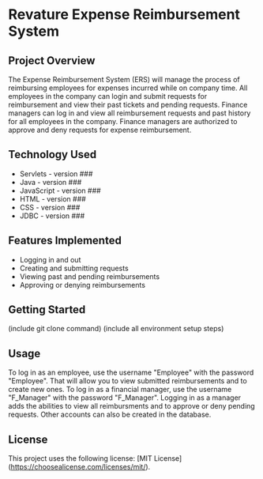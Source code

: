 # Revature Expense Reimbursement System

## Project Overview
The Expense Reimbursement System (ERS) will manage the process of reimbursing employees for expenses incurred while on company time. All employees in the company can login and submit requests for reimbursement and view their past tickets and pending requests. Finance managers can log in and view all reimbursement requests and past history for all employees in the company. Finance managers are authorized to approve and deny requests for expense reimbursement.

## Technology Used
* Servlets - version ###
* Java - version ###
* JavaScript - version ###
* HTML - version ###
* CSS - version ###
* JDBC - version ###

## Features Implemented
* Logging in and out
* Creating and submitting requests
* Viewing past and pending reimbursements
* Approving or denying reimbursements

## Getting Started
(include git clone command)
(include all environment setup steps)

## Usage
To log in as an employee, use the username "Employee" with the password "Employee". That will allow you to view submitted reimbursements and to create new ones. To log in as a financial manager, use the username "F_Manager" with the password "F_Manager". Logging in as a manager adds the abilities to view all reimbursments and to approve or deny pending requests. Other accounts can also be created in the database.

## License
This project uses the following license: [MIT License] (https://choosealicense.com/licenses/mit/).
